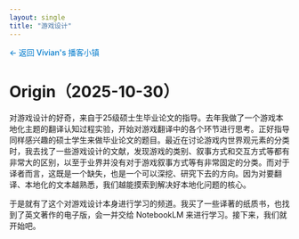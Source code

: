 ```yaml
---
layout: single
title: "游戏设计"
---
```


<div style="margin-bottom: 2em;">
  <a href="/podcasts/" style="color: #007acc; text-decoration: none; font-weight: 500;">← 返回 Vivian's 播客小镇</a>
</div>


# Origin（2025-10-30）

对游戏设计的好奇，来自于25级硕士生毕业论文的指导。去年我做了一个游戏本地化主题的翻译认知过程实验，开始对游戏翻译中的各个环节进行思考。正好指导同样感兴趣的硕士学生来做毕业论文的题目。最近在讨论游戏内世界观元素的分类时，我去找了一些游戏设计的文献，发现游戏的类别、叙事方式和交互方式等都有非常大的区别，以至于业界并没有对于游戏叙事方式等有非常固定的分类。而对于译者而言，这既是一个缺失，也是一个可以深挖、研究下去的方向。因为对要翻译、本地化的文本越熟悉，我们越能摸索到解决好本地化问题的核心。

于是就有了这个对游戏设计本身进行学习的频道。我买了一些译著的纸质书，也找到了英文著作的电子版，会一并交给 NotebookLM 来进行学习。接下来，我们就开始吧。









